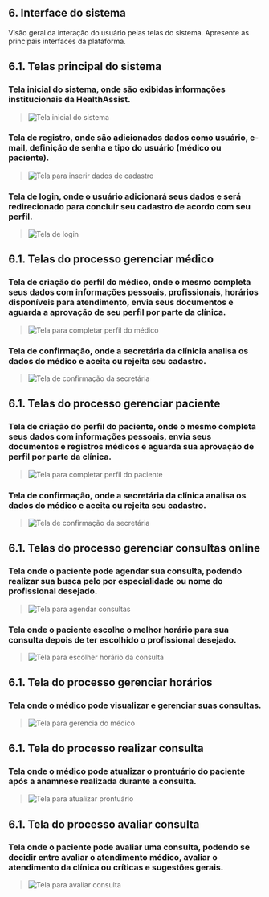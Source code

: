 
## 6. Interface do sistema

Visão geral da interação do usuário pelas telas do sistema. Apresente as principais interfaces da plataforma. 

## 6.1. Telas principal do sistema

### Tela inicial do sistema, onde são exibidas informações institucionais da HealthAssist.
> ![Tela inicial do sistema](images/P0-1-HomePage.png)
### Tela de registro, onde são adicionados dados como usuário, e-mail, definição de senha e tipo do usuário (médico ou paciente).
> ![Tela para inserir dados de cadastro](images/P0-2-Registo.png)
### Tela de login, onde o usuário adicionará seus dados e será redirecionado para concluir seu cadastro de acordo com seu perfil.
> ![Tela de login](images/P0-3-Login.png)



## 6.1. Telas do processo gerenciar médico

### Tela de criação do perfil do médico, onde o mesmo completa seus dados com informações pessoais, profissionais, horários disponíveis para atendimento, envia seus documentos e aguarda a aprovação de seu perfil por parte da clínica.
> ![Tela para completar perfil do médico](images/P1-1-CriarPerfilProfissional.png)
### Tela de confirmação, onde a secretária da clínicia analisa os dados do médico e aceita ou rejeita seu cadastro.
> ![Tela de confirmação da secretária](images/P1-2-ConfirmarRegistroDoMedico.png)


## 6.1. Telas do processo gerenciar paciente

### Tela de criação do perfil do paciente, onde o mesmo completa seus dados com informações pessoais, envia seus documentos e registros médicos e aguarda sua aprovação de perfil por parte da clínica.
> ![Tela para completar perfil do paciente](images/P2-1-CriarPerfilPaciente.png)
### Tela de confirmação, onde a secretária da clínica analisa os dados do médico e aceita ou rejeita seu cadastro.
> ![Tela de confirmação da secretária](images/P2-2-ConfirmarCadastroPaciente.png)


## 6.1. Telas do processo gerenciar consultas online

### Tela onde o paciente pode agendar sua consulta, podendo realizar sua busca pelo por especialidade ou nome do profissional desejado.
> ![Tela para agendar consultas](images/P3-1-InserirDetalhesDoMedico.png)
### Tela onde o paciente escolhe o melhor horário para sua consulta depois de ter escolhido o profissional desejado.
> ![Tela para escolher horário da consulta](images/P3-2-EscolherHorario.png)


## 6.1. Tela do processo gerenciar horários

### Tela onde o médico pode visualizar e gerenciar suas consultas.
> ![Tela para gerencia do médico](images/P4-VerificarAgendaDiaria.png)


## 6.1. Tela do processo realizar consulta

### Tela onde o médico pode atualizar o prontuário do paciente após a anamnese realizada durante a consulta.
> ![Tela para atualizar prontuário](images/P5-1-AtualizarProntuario.png)


## 6.1. Tela do processo avaliar consulta

### Tela onde o paciente pode avaliar uma consulta, podendo se decidir entre avaliar o atendimento médico, avaliar o atendimento da clínica ou críticas e sugestões gerais.
> ![Tela para avaliar consulta](images/P6-1-AvaliarConsulta.png)
